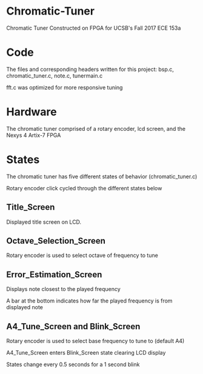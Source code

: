 # Chromatic-Tuner
Chromatic Tuner Constructed on FPGA for UCSB's Fall 2017 ECE 153a
# Code
The files and corresponding headers written for this project: bsp.c, chromatic_tuner.c, note.c, tunermain.c

fft.c was optimized for more responsive tuning
# Hardware
The chromatic tuner comprised of a rotary encoder, lcd screen, and the Nexys 4 Artix-7 FPGA
# States
The chromatic tuner has five different states of behavior (chromatic_tuner.c)

Rotary encoder click cycled through the different states below
## Title_Screen
Displayed title screen on LCD.
## Octave_Selection_Screen
Rotary encoder is used to select octave of frequency to tune
## Error_Estimation_Screen
Displays note closest to the played frequency

A bar at the bottom indicates how far the played frequency is from displayed note
## A4_Tune_Screen and Blink_Screen
Rotary encoder is used to select base frequency to tune to (default A4)

A4_Tune_Screen enters Blink_Screen state clearing LCD display

States change every 0.5 seconds for a 1 second blink
